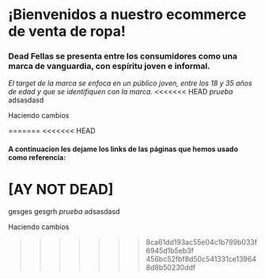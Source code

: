 # ¡Bienvenidos a nuestro ecommerce de venta de ropa!
### Dead Fellas se presenta entre los consumidores como una marca de vanguardia, con espíritu joven e informal.
*El target de la marca se enfoca en un público joven, entre los 18 y 35 años de edad y que se identifiquen con la marca.*
<<<<<<< HEAD
*prueba* adsasdasd

Haciendo cambios 

=======
<<<<<<< HEAD
#### A continuacion les dejame los links de las páginas que hemos usado como referencia: 
[AY NOT DEAD]
=======
gesges
gesgrh
*prueba* adsasdasd

Haciendo cambios 
>>>>>>> 8ca61dd193ac55e04c1b799b033f6945d1b5eb3f
>>>>>>> 456bc52fbf8d50c541331ce139648d8b50230ddf
